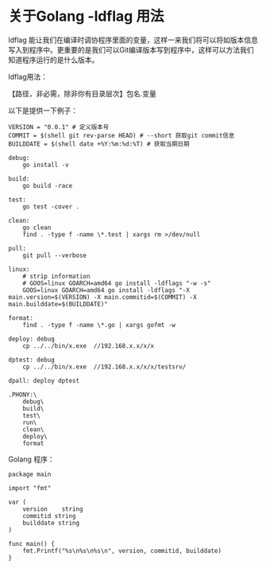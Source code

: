 # 关于Golang -ldflag 用法

ldflag 能让我们在编译时调协程序里面的变量，这样一来我们将可以将如版本信息写入到程序中。更重要的是我们可以Git编译版本写到程序中，这样可以方法我们知道程序运行的是什么版本。

ldflag用法：

【路径，非必需，除非你有目录层次】包名.变量

以下是提供一下例子：
```shell
VERSION = "0.0.1" # 定义版本号
COMMIT = $(shell git rev-parse HEAD) # --short 获取git commit信息
BUILDDATE = $(shell date +%Y:%m:%d:%T) # 获取当期日期

debug:
	go install -v

build:
	go build -race

test:
	go test -cover .

clean:
	go clean
	find . -type f -name \*.test | xargs rm >/dev/null

pull:
	git pull --verbose

linux:
	# strip information
	# GOOS=linux GOARCH=amd64 go install -ldflags "-w -s"
	GOOS=linux GOARCH=amd64 go install -ldflags "-X main.version=$(VERSION) -X main.commitid=$(COMMIT) -X main.builddate=$(BUILDDATE)"	

format:
	find . -type f -name \*.go | xargs gofmt -w

deploy: debug
	cp ../../bin/x.exe  //192.168.x.x/x/x

dptest: debug
	cp ../../bin/x.exe  //192.168.x.x/x/x/testsrv/

dpall: deploy dptest

.PHONY:\
	debug\
	build\
	test\
	run\
	clean\
	deploy\
	format
```

Golang 程序：

```golang
package main

import "fmt"

var (
    version    string
    commitid string
    builddate string
)

func main() {
    fmt.Printf("%s\n%s\n%s\n", version, commitid, builddate)
}
```